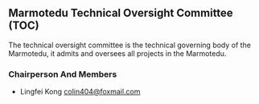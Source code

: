 ## Marmotedu Technical Oversight Committee (TOC)

The technical oversight committee is the technical governing body of the Marmotedu, it admits and oversees all projects in the Marmotedu.

### Chairperson And Members

* Lingfei Kong <colin404@foxmail.com>
